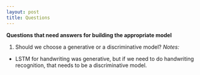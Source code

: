 ```yaml
---
layout: post
title: Questions
---
```


**Questions that need answers for building the appropriate model**

1. Should we choose a generative or a discriminative model?
*Notes:*
- LSTM for handwriting was generative, but if we need to do handwriting recognition, that needs to be a discriminative model.
